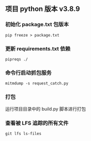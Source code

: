 ## 项目 python 版本 v3.8.9

### 初始化 package.txt 包版本

`pip freeze > package.txt`

### 更新 requirements.txt 依赖

`pipreqs ./`

### 命令行启动抓包服务

`mitmdump -s request_catch.py`

### 打包
运行项目目录中的 build.py 脚本进行打包

### 查看被 LFS 追踪的所有文件
`git lfs ls-files`

